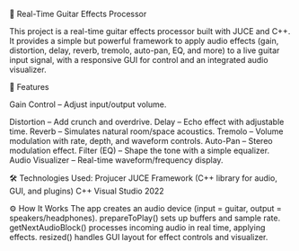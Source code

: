 🎸 Real-Time Guitar Effects Processor

This project is a real-time guitar effects processor built with JUCE and C++.
It provides a simple but powerful framework to apply audio effects (gain, distortion, delay, reverb, tremolo, auto-pan, EQ, and more) to a live guitar input signal, with a responsive GUI for control and an integrated audio visualizer.

🚀 Features

Gain Control – Adjust input/output volume.

Distortion – Add crunch and overdrive.
Delay – Echo effect with adjustable time.
Reverb – Simulates natural room/space acoustics.
Tremolo – Volume modulation with rate, depth, and waveform controls.
Auto-Pan – Stereo modulation effect.
Filter (EQ) – Shape the tone with a simple equalizer.
Audio Visualizer – Real-time waveform/frequency display.

🛠️ Technologies Used:
Projucer
JUCE Framework (C++ library for audio, GUI, and plugins)
C++
Visual Studio 2022

⚙️ How It Works
The app creates an audio device (input = guitar, output = speakers/headphones).
prepareToPlay() sets up buffers and sample rate.
getNextAudioBlock() processes incoming audio in real time, applying effects.
resized() handles GUI layout for effect controls and visualizer.


